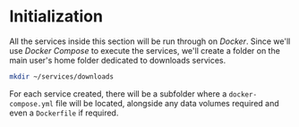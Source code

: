 # Initialization

All the services inside this section will be run through on *Docker*. Since we'll use *Docker Compose* to execute the services, we'll create a folder on the main user's home folder dedicated to downloads services.

```bash
mkdir ~/services/downloads
```

For each service created, there will be a subfolder where a `docker-compose.yml` file will be located, alongside any data volumes required and even a `Dockerfile` if required.
